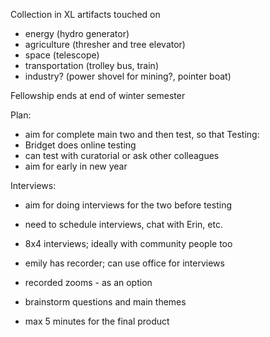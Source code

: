 Collection in XL artifacts touched on
- energy (hydro generator)
- agriculture (thresher and tree elevator)
- space (telescope)
- transportation (trolley bus, train)
- industry? (power shovel for mining?, pointer boat)


Fellowship ends at end of winter semester

Plan:
- aim for complete main two and then test, so that 
Testing:
- Bridget does online testing
- can test with curatorial or ask other colleagues
- aim for early in new year

Interviews:
- aim for doing interviews for the two before testing
- need to schedule interviews, chat with Erin, etc.
- 8x4 interviews; ideally with community people too
- emily has recorder; can use office for interviews
- recorded zooms - as an option


- brainstorm questions and main themes
- max 5 minutes for the final product
